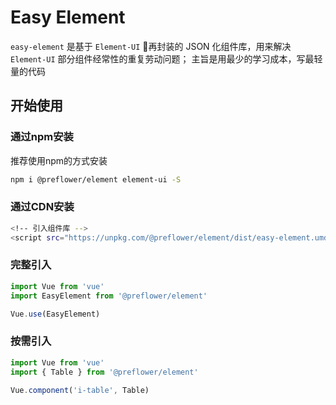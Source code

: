 # Easy Element
`easy-element` 是基于 `Element-UI` 再封装的 JSON 化组件库，用来解决 `Element-UI` 部分组件经常性的重复劳动问题；
主旨是用最少的学习成本，写最轻量的代码

## 开始使用

### 通过npm安装
推荐使用npm的方式安装

```bash
npm i @preflower/element element-ui -S
```

### 通过CDN安装
```bash
<!-- 引入组件库 -->
<script src="https://unpkg.com/@preflower/element/dist/easy-element.umd.min.js"></script>
```

### 完整引入
```javascript
import Vue from 'vue'
import EasyElement from '@preflower/element'

Vue.use(EasyElement)
```

### 按需引入
```javascript
import Vue from 'vue'
import { Table } from '@preflower/element'

Vue.component('i-table', Table)
```
